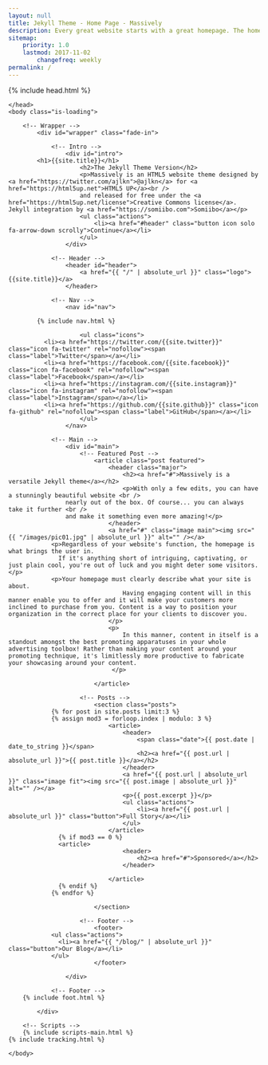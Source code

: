 ```yaml
---
layout: null
title: Jekyll Theme - Home Page - Massively
description: Every great website starts with a great homepage. The homepage tells your viewers what your site is all about and gives your viewers a place to come back to.
sitemap:
    priority: 1.0
    lastmod: 2017-11-02
		changefreq: weekly
permalink: /
---
```

<!DOCTYPE HTML>
<!--
	Massively by HTML5 UP
	html5up.net | @ajlkn
  Jekyll integration by somiibo.com
	Free for personal and commercial use under the CCA 3.0 license (html5up.net/license)
-->
<html>
	<head>
    {% include head.html %}


	</head>
	<body class="is-loading">

		<!-- Wrapper -->
			<div id="wrapper" class="fade-in">

				<!-- Intro -->
					<div id="intro">
            <h1>{{site.title}}</h1>
						<h2>The Jekyll Theme Version</h2>
						<p>Massively is an HTML5 website theme designed by <a href="https://twitter.com/ajlkn">@ajlkn</a> for <a href="https://html5up.net">HTML5 UP</a><br />
						and released for free under the <a href="https://html5up.net/license">Creative Commons license</a>. Jekyll integration by <a href="https://somiibo.com">Somiibo</a></p>
						<ul class="actions">
							<li><a href="#header" class="button icon solo fa-arrow-down scrolly">Continue</a></li>
						</ul>
					</div>

				<!-- Header -->
					<header id="header">
						<a href="{{ "/" | absolute_url }}" class="logo">{{site.title}}</a>
					</header>

				<!-- Nav -->
					<nav id="nav">

            {% include nav.html %}

						<ul class="icons">
              <li><a href="https://twitter.com/{{site.twitter}}" class="icon fa-twitter" rel="nofollow"><span class="label">Twitter</span></a></li>
              <li><a href="https://facebook.com/{{site.facebook}}" class="icon fa-facebook" rel="nofollow"><span class="label">Facebook</span></a></li>
              <li><a href="https://instagram.com/{{site.instagram}}" class="icon fa-instagram" rel="nofollow"><span class="label">Instagram</span></a></li>
              <li><a href="https://github.com/{{site.github}}" class="icon fa-github" rel="nofollow"><span class="label">GitHub</span></a></li>
						</ul>
					</nav>

				<!-- Main -->
					<div id="main">
						<!-- Featured Post -->
							<article class="post featured">
								<header class="major">
									<h2><a href="#">Massively is a versatile Jekyll theme</a></h2>
									<p>With only a few edits, you can have a stunningly beautiful website <br />
                    nearly out of the box. Of course... you can always take it further <br />
                    and make it something even more amazing!</p>
								</header>
								<a href="#" class="image main"><img src="{{ "/images/pic01.jpg" | absolute_url }}" alt="" /></a>
                <p>Regardless of your website's function, the homepage is what brings the user in.
                  If it's anything short of intriguing, captivating, or just plain cool, you're out of luck and you might deter some visitors.</p>
                <p>Your homepage must clearly describe what your site is about.
									Having engaging content will in this manner enable you to offer and it will make your customers more inclined to purchase from you. Content is a way to position your organization in the correct place for your clients to discover you.
								</p>
								<p>
									In this manner, content in itself is a standout amongst the best promoting apparatuses in your whole advertising toolbox! Rather than making your content around your promoting technique, it's limitlessly more productive to fabricate your showcasing around your content.
								 </p>

							</article>

						<!-- Posts -->
							<section class="posts">
                {% for post in site.posts limit:3 %}
                {% assign mod3 = forloop.index | modulo: 3 %}
  								<article>
  									<header>
  										<span class="date">{{ post.date | date_to_string }}</span>
  										<h2><a href="{{ post.url | absolute_url }}">{{ post.title }}</a></h2>
  									</header>
  									<a href="{{ post.url | absolute_url }}" class="image fit"><img src="{{ post.image | absolute_url }}" alt="" /></a>
  									<p>{{ post.excerpt }}</p>
  									<ul class="actions">
  										<li><a href="{{ post.url | absolute_url }}" class="button">Full Story</a></li>
  									</ul>
  								</article>
                  {% if mod3 == 0 %}
                  <article>
  									<header>
  										<h2><a href="#">Sponsored</a></h2>
  									</header>

  								</article>
                  {% endif %}
                {% endfor %}

							</section>

						<!-- Footer -->
							<footer>
                <ul class="actions">
                  <li><a href="{{ "/blog/" | absolute_url }}" class="button">Our Blog</a></li>
                </ul>
							</footer>

					</div>

				<!-- Footer -->
        {% include foot.html %}

			</div>

		<!-- Scripts -->
		{% include scripts-main.html %}
    {% include tracking.html %}

	</body>
</html>

